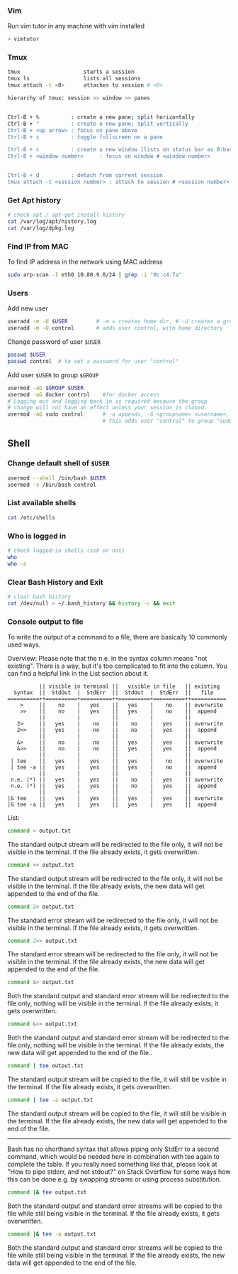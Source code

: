 ### Vim

Run vim tutor in any machine with vim installed
```bash
> vimtutor
```

### Tmux
```bash
tmux                    starts a session
tmux ls                 lists all sessions
tmux attach -t <0>      attaches to session # <0>

hierarchy of tmux: session >> window >> panes


Ctrl-B + %          : create a new pane; split horizontally
Ctrl-B + "          : create a new pane; split vertically
Ctrl-B + <up arrow> : focus on pane above
Ctrl-B + z          : toggle fullscreen on a pane

Ctrl-B + c          : create a new window [lists on status bar as 0:bash; 1:bash]
Ctrl-B + <window number>     : focus on window # <window number>


Ctrl-B + d          : detach from current session
tmux attach -t <session number> : attach to session # <session number>
```

### Get Apt history
```bash
# check apt / apt-get install history
cat /var/log/apt/history.log
cat /var/log/dpkg.log
```

### Find IP from MAC
To find IP address in the network using MAC address
```bash
sudo arp-scan -I eth0 10.80.9.0/24 | grep -i "0c:c4:7a"
```

### Users
Add new user
```bash
useradd -m -U $USER         # -m = creates home dir, # -U creates a group with the same name as user
useradd -m -U control       # adds user control, with home directory
```

Change password of user `$USER`
```bash
passwd $USER
passwd control  # to set a password for user "control"
```
Add user `$USER` to group `$GROUP`
```bash
usermod -aG $GROUP $USER
usermod -aG docker control    #for docker access
# Logging out and logging back in is required because the group 
# change will not have an effect unless your session is closed.
usermod -aG sudo control      # -a appends, -G <groupname> <username>, 
                              # this adds user "control" to group "sudo"
```


## Shell

### Change default shell of `$USER`
```bash
usermod --shell /bin/bash $USER
usermod -s /bin/bash control
```

### List available shells
```bash
cat /etc/shells
```


### Who is logged in
```bash
# check logged-in shells (ssh or not)
who
who -a
```
### Clear Bash History and Exit

```bash
# clear bash history
cat /dev/null > ~/.bash_history && history -c && exit
```

### Console output to file
To write the output of a command to a file, there are basically 10 commonly used ways.

Overview:
Please note that the n.e. in the syntax column means "not existing".
There is a way, but it's too complicated to fit into the column. You can find a helpful link in the List section about it.
```
          || visible in terminal ||   visible in file   || existing
  Syntax  ||  StdOut  |  StdErr  ||  StdOut  |  StdErr  ||   file   
==========++==========+==========++==========+==========++===========
    >     ||    no    |   yes    ||   yes    |    no    || overwrite
    >>    ||    no    |   yes    ||   yes    |    no    ||  append
          ||          |          ||          |          ||
   2>     ||   yes    |    no    ||    no    |   yes    || overwrite
   2>>    ||   yes    |    no    ||    no    |   yes    ||  append
          ||          |          ||          |          ||
   &>     ||    no    |    no    ||   yes    |   yes    || overwrite
   &>>    ||    no    |    no    ||   yes    |   yes    ||  append
          ||          |          ||          |          ||
 | tee    ||   yes    |   yes    ||   yes    |    no    || overwrite
 | tee -a ||   yes    |   yes    ||   yes    |    no    ||  append
          ||          |          ||          |          ||
 n.e. (*) ||   yes    |   yes    ||    no    |   yes    || overwrite
 n.e. (*) ||   yes    |   yes    ||    no    |   yes    ||  append
          ||          |          ||          |          ||
|& tee    ||   yes    |   yes    ||   yes    |   yes    || overwrite
|& tee -a ||   yes    |   yes    ||   yes    |   yes    ||  append
```
List:

```bash
command > output.txt
```
The standard output stream will be redirected to the file only, it will not be visible in the terminal. If the file already exists, it gets overwritten.
```bash
command >> output.txt
```
The standard output stream will be redirected to the file only, it will not be visible in the terminal. If the file already exists, the new data will get appended to the end of the file.
```bash
command 2> output.txt
```
The standard error stream will be redirected to the file only, it will not be visible in the terminal. If the file already exists, it gets overwritten.
```bash
command 2>> output.txt
```
The standard error stream will be redirected to the file only, it will not be visible in the terminal. If the file already exists, the new data will get appended to the end of the file.
```bash
command &> output.txt
```
Both the standard output and standard error stream will be redirected to the file only, nothing will be visible in the terminal. If the file already exists, it gets overwritten.
```bash
command &>> output.txt
```
Both the standard output and standard error stream will be redirected to the file only, nothing will be visible in the terminal. If the file already exists, the new data will get appended to the end of the file..
```bash
command | tee output.txt
```
The standard output stream will be copied to the file, it will still be visible in the terminal. If the file already exists, it gets overwritten.
```bash
command | tee -a output.txt
```
The standard output stream will be copied to the file, it will still be visible in the terminal. If the file already exists, the new data will get appended to the end of the file.

---

Bash has no shorthand syntax that allows piping only StdErr to a second command, which would be needed here in combination with tee again to complete the table. If you really need something like that, please look at "How to pipe stderr, and not stdout?" on Stack Overflow for some ways how this can be done e.g. by swapping streams or using process substitution.
```bash
command |& tee output.txt
```
Both the standard output and standard error streams will be copied to the file while still being visible in the terminal. If the file already exists, it gets overwritten.
```bash
command |& tee -a output.txt
```
Both the standard output and standard error streams will be copied to the file while still being visible in the terminal. If the file already exists, the new data will get appended to the end of the file.
